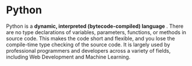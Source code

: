 # Python

Python is a **dynamic, interpreted (bytecode-compiled) language** . There are no type declarations of variables, parameters, functions, or methods in source code. This makes the code short and flexible, and you lose the compile-time type checking of the source code. It is largely used by professional programmers and developers across a variety of fields, including Web Development and Machine Learning.
